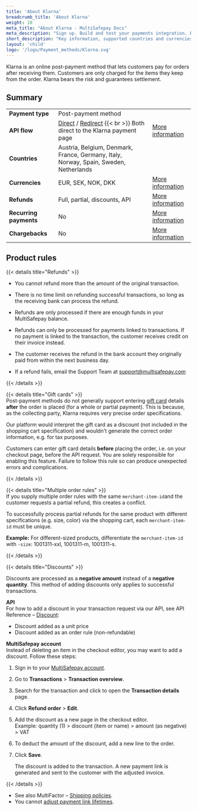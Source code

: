 ```yaml
---
title: 'About Klarna'
breadcrumb_title: 'About Klarna'
weight: 10
meta_title: "About Klarna - MultiSafepay Docs"
meta_description: "Sign up. Build and test your payments integration. Explore our products and services. Use our API Reference, SDKs, and wrappers. Get support."
short_description: "Key information, supported countries and currencies, product rules"
layout: 'child'
logo: '/logo/Payment_methods/Klarna.svg'
---
```


Klarna is an online post-payment method that lets customers pay for orders after receiving them. Customers are only charged for the items they keep from the order. Klarna bears the risk and guarantees settlement.

## Summary

|   |   |   |
|---|---|---|
| **Payment type**   | Post-payment method  | |
| **API flow**  | [Direct](/api/#create-a-direct-order) / [Redirect](/api/#create-a-redirect-order) {{< br >}} Both direct to the Klarna payment page| [More information](/developer/api/difference-between-direct-and-redirect) |
| **Countries**  | Austria, Belgium, Denmark, France, Germany, Italy, Norway, Spain, Sweden, Netherlands  | |
| **Currencies**  | EUR, SEK, NOK, DKK | [More information](/faq/general/supported-currencies) | 
| **Refunds**  | Full, partial, discounts, API | [More information](/payments/refunds/) | 
| **Recurring payments**  | No | [More information](/payments/features/recurring-payments/)  |
| **Chargebacks**  | No | [More information](/faq/chargebacks)  |

## Product rules

{{< details title="Refunds" >}}
- You cannot refund more than the amount of the original transaction.

- There is no time limit on refunding successful transactions, so long as the receiving bank can process the refund.

- Refunds are only processed if there are enough funds in your MultiSafepay balance.

- Refunds can only be processed for payments linked to transactions. If no payment is linked to the transaction, the customer receives credit on their invoice instead.

- The customer receives the refund in the bank account they originally paid from within the next business day.

- If a refund fails, email the Support Team at <support@multisafepay.com> 

{{< /details >}}

{{< details title="Gift cards" >}}
&nbsp;  
Post-payment methods do not generally support entering [gift card](/payments/methods/prepaid-cards/gift-cards) details **after** the order is placed (for a whole or partial payment). This is because, as the collecting party, Klarna requires very precise order specifications. 

Our platform would interpret the gift card as a discount (not included in the shopping cart specification) and wouldn't generate the correct order information, e.g. for tax purposes. 

Customers can enter gift card details **before** placing the order, i.e. on your checkout page, before the API request. You are solely responsible for enabling this feature. Failure to follow this rule so can produce unexpected errors and complications.

{{< /details >}}

{{< details title="Multiple order rules" >}}
&nbsp;  
If you supply multiple order rules with the same `merchant-item-id`and the customer requests a partial refund, this creates a conflict. 

To successfully process partial refunds for the same product with different specifications (e.g. size, color) via the shopping cart, each `merchant-item-id` must be unique.

**Example:** For different-sized products, differentiate the `merchant-item-id` with `-size`: 1001311-xxl, 1001311-m, 1001311-s.

{{< /details >}}

{{< details title="Discounts" >}}

Discounts are processed as a **negative amount** instead of a **negative quantity**. This method of adding discounts only applies to successful transactions. 

**API**  
For how to add a discount in your transaction request via our API, see API Reference – [Discount](/api/#discount):

- Discount added as a unit price
- Discount added as an order rule (non-refundable)

**MultiSafepay account**  
Instead of deleting an item in the checkout editor, you may want to add a discount. Follow these steps:

1. Sign in to your [MultiSafepay account](https://merchant.multisafepay.com).
2. Go to **Transactions** > **Transaction overview**.
3. Search for the transaction and click to open the **Transaction details** page.
4. Click **Refund order** > **Edit**.
5. Add the discount as a new page in the checkout editor.  
    Example: quantity (1) > discount (item or name) > amount (as negative) > VAT
6. To deduct the amount of the discount, add a new line to the order.
7. Click **Save**.

   The discount is added to the transaction. 
   A new payment link is generated and sent to the customer with the adjusted invoice.

{{< /details >}}

- See also MultiFactor – [Shipping policies](https://www.multifactor.nl/voorwaarden/shipping-policies).
- You cannot [adjust payment link lifetimes](/api/#adjust-payment-link-lifetimes).
